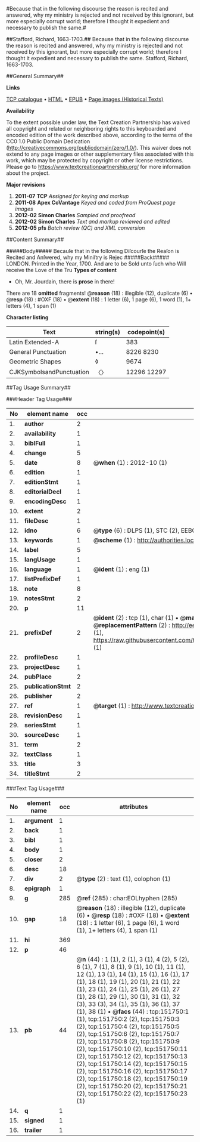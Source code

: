 #Because that in the following discourse the reason is recited and answered, why my ministry is rejected and not received by this ignorant, but more especially corrupt world; therefore I thought it expedient and necessary to publish the same.#

##Stafford, Richard, 1663-1703.##
Because that in the following discourse the reason is recited and answered, why my ministry is rejected and not received by this ignorant, but more especially corrupt world; therefore I thought it expedient and necessary to publish the same.
Stafford, Richard, 1663-1703.

##General Summary##

**Links**

[TCP catalogue](http://www.ota.ox.ac.uk/tcp/)  • 
[HTML](http://tei.it.ox.ac.uk/tcp/Texts-HTML/free/A93/A93732.html)  • 
[EPUB](http://tei.it.ox.ac.uk/tcp/Texts-EPUB/free/A93/A93732.epub) • 
[Page images (Historical Texts)](https://historicaltexts.jisc.ac.uk/eebo-43077645e)

**Availability**

To the extent possible under law, the Text Creation Partnership has waived all copyright and related or neighboring rights to this keyboarded and encoded edition of the work described above, according to the terms of the CC0 1.0 Public Domain Dedication (http://creativecommons.org/publicdomain/zero/1.0/). This waiver does not extend to any page images or other supplementary files associated with this work, which may be protected by copyright or other license restrictions. Please go to https://www.textcreationpartnership.org/ for more information about the project.

**Major revisions**

1. __2011-07__ __TCP__ *Assigned for keying and markup*
1. __2011-08__ __Apex CoVantage__ *Keyed and coded from ProQuest page images*
1. __2012-02__ __Simon Charles__ *Sampled and proofread*
1. __2012-02__ __Simon Charles__ *Text and markup reviewed and edited*
1. __2012-05__ __pfs__ *Batch review (QC) and XML conversion*

##Content Summary##

#####Body#####
Becauſe that in the following Diſcourſe the Reaſon is Recited and Anſwered, why my Miniſtry is Rejec
#####Back#####
LONDON. Printed in the Year, 1700. And are to be Sold unto ſuch who Will receive the Love of the Tru
**Types of content**

  * Oh, Mr. Jourdain, there is **prose** in there!

There are 18 **omitted** fragments! 
 @__reason__ (18) : illegible (12), duplicate (6)  •  @__resp__ (18) : #OXF (18)  •  @__extent__ (18) : 1 letter (6), 1 page (6), 1 word (1), 1+ letters (4), 1 span (1)

**Character listing**


|Text|string(s)|codepoint(s)|
|---|---|---|
|Latin Extended-A|ſ|383|
|General Punctuation|•…|8226 8230|
|Geometric Shapes|◊|9674|
|CJKSymbolsandPunctuation|〈〉|12296 12297|

##Tag Usage Summary##

###Header Tag Usage###

|No|element name|occ|attributes|
|---|---|---|---|
|1.|__author__|2||
|2.|__availability__|1||
|3.|__biblFull__|1||
|4.|__change__|5||
|5.|__date__|8| @__when__ (1) : 2012-10 (1)|
|6.|__edition__|1||
|7.|__editionStmt__|1||
|8.|__editorialDecl__|1||
|9.|__encodingDesc__|1||
|10.|__extent__|2||
|11.|__fileDesc__|1||
|12.|__idno__|6| @__type__ (6) : DLPS (1), STC (2), EEBO-CITATION (1), OCLC (1), VID (1)|
|13.|__keywords__|1| @__scheme__ (1) : http://authorities.loc.gov/ (1)|
|14.|__label__|5||
|15.|__langUsage__|1||
|16.|__language__|1| @__ident__ (1) : eng (1)|
|17.|__listPrefixDef__|1||
|18.|__note__|8||
|19.|__notesStmt__|2||
|20.|__p__|11||
|21.|__prefixDef__|2| @__ident__ (2) : tcp (1), char (1)  •  @__matchPattern__ (2) : ([0-9\-]+):([0-9IVX]+) (1), (.+) (1)  •  @__replacementPattern__ (2) : http://eebo.chadwyck.com/downloadtiff?vid=$1&page=$2 (1), https://raw.githubusercontent.com/textcreationpartnership/Texts/master/tcpchars.xml#$1 (1)|
|22.|__profileDesc__|1||
|23.|__projectDesc__|1||
|24.|__pubPlace__|2||
|25.|__publicationStmt__|2||
|26.|__publisher__|2||
|27.|__ref__|1| @__target__ (1) : http://www.textcreationpartnership.org/docs/. (1)|
|28.|__revisionDesc__|1||
|29.|__seriesStmt__|1||
|30.|__sourceDesc__|1||
|31.|__term__|2||
|32.|__textClass__|1||
|33.|__title__|3||
|34.|__titleStmt__|2||


###Text Tag Usage###

|No|element name|occ|attributes|
|---|---|---|---|
|1.|__argument__|1||
|2.|__back__|1||
|3.|__bibl__|1||
|4.|__body__|1||
|5.|__closer__|2||
|6.|__desc__|18||
|7.|__div__|2| @__type__ (2) : text (1), colophon (1)|
|8.|__epigraph__|1||
|9.|__g__|285| @__ref__ (285) : char:EOLhyphen (285)|
|10.|__gap__|18| @__reason__ (18) : illegible (12), duplicate (6)  •  @__resp__ (18) : #OXF (18)  •  @__extent__ (18) : 1 letter (6), 1 page (6), 1 word (1), 1+ letters (4), 1 span (1)|
|11.|__hi__|369||
|12.|__p__|46||
|13.|__pb__|44| @__n__ (44) : 1 (1), 2 (1), 3 (1), 4 (2), 5 (2), 6 (1), 7 (1), 8 (1), 9 (1), 10 (1), 11 (1), 12 (1), 13 (1), 14 (1), 15 (1), 16 (1), 17 (1), 18 (1), 19 (1), 20 (1), 21 (1), 22 (1), 23 (1), 24 (1), 25 (1), 26 (1), 27 (1), 28 (1), 29 (1), 30 (1), 31 (1), 32 (3), 33 (3), 34 (1), 35 (1), 36 (1), 37 (1), 38 (1)  •  @__facs__ (44) : tcp:151750:1 (1), tcp:151750:2 (2), tcp:151750:3 (2), tcp:151750:4 (2), tcp:151750:5 (2), tcp:151750:6 (2), tcp:151750:7 (2), tcp:151750:8 (2), tcp:151750:9 (2), tcp:151750:10 (2), tcp:151750:11 (2), tcp:151750:12 (2), tcp:151750:13 (2), tcp:151750:14 (2), tcp:151750:15 (2), tcp:151750:16 (2), tcp:151750:17 (2), tcp:151750:18 (2), tcp:151750:19 (2), tcp:151750:20 (2), tcp:151750:21 (2), tcp:151750:22 (2), tcp:151750:23 (1)|
|14.|__q__|1||
|15.|__signed__|1||
|16.|__trailer__|1||
